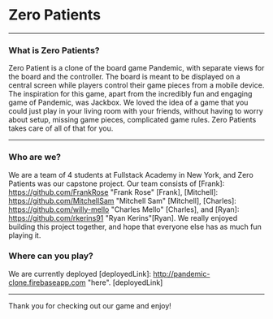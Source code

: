 # Zero Patients

---

### What is Zero Patients?

Zero Patient is a clone of the board game Pandemic, with separate views for the board and the controller. The board is meant to be displayed on a central screen while players control their game pieces from a mobile device. The inspiration for this game, apart from the incredibly fun and engaging game of Pandemic, was Jackbox. We loved the idea of a game that you could just play in your living room with your friends, without having to worry about setup, missing game pieces, complicated game rules. Zero Patients takes care of all of that for you.

---

### Who are we?

We are a team of 4 students at Fullstack Academy in New York, and Zero Patients was our capstone project. Our team consists of [Frank]: https://github.com/FrankRose "Frank Rose" [Frank], [Mitchell]: https://github.com/MitchellSam "Mitchell Sam" [Mitchell], [Charles]: https://github.com/willy-mello "Charles Mello" [Charles], and [Ryan]: https://github.com/rkerins91 "Ryan Kerins"[Ryan]. We really enjoyed building this project together, and hope that everyone else has as much fun playing it.

### Where can you play?

We are currently deployed [deployedLink]: http://pandemic-clone.firebaseapp.com "here". [deployedLink]

---

Thank you for checking out our game and enjoy!
